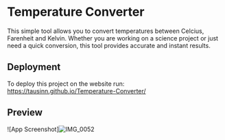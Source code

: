 
# Temperature Converter

This simple tool allows you to convert temperatures between Celcius, Farenheit and Kelvin. Whether you are working on a science project or just need a quick conversion, this tool provides accurate and instant results.


## Deployment

To deploy this project on the website run: 
https://tausinn.github.io/Temperature-Converter/

## Preview

![App Screenshot]![IMG_0052](https://github.com/user-attachments/assets/0d6bfe3f-24b3-4c2c-8e1c-e611a84a399f)
